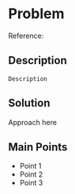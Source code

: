 # Problem

Reference:

## Description
```
Description
```

## Solution
Approach here

## Main Points
- Point 1
- Point 2
- Point 3